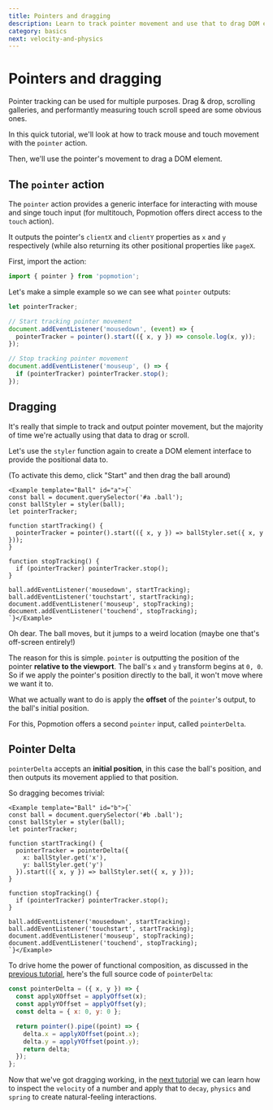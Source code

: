 ```yaml
---
title: Pointers and dragging
description: Learn to track pointer movement and use that to drag DOM elements.
category: basics
next: velocity-and-physics
---
```


# Pointers and dragging

Pointer tracking can be used for multiple purposes. Drag & drop, scrolling galleries, and performantly measuring touch scroll speed are some obvious ones.

In this quick tutorial, we'll look at how to track mouse and touch movement with the `pointer` action.

Then, we'll use the pointer's movement to drag a DOM element.

## The `pointer` action

The `pointer` action provides a generic interface for interacting with mouse and singe touch input (for multitouch, Popmotion offers direct access to the `touch` action). 

It outputs the pointer's `clientX` and `clientY` properties as `x` and `y` respectively (while also returning its other positional properties like `pageX`.

First, import the action:

```javascript
import { pointer } from 'popmotion';
```

Let's make a simple example so we can see what `pointer` outputs:

```javascript
let pointerTracker;

// Start tracking pointer movement
document.addEventListener('mousedown', (event) => {
  pointerTracker = pointer().start(({ x, y }) => console.log(x, y));
});

// Stop tracking pointer movement
document.addEventListener('mouseup', () => {
  if (pointerTracker) pointerTracker.stop();
});
```

## Dragging

It's really that simple to track and output pointer movement, but the majority of time we're actually using that data to drag or scroll.

Let's use the `styler` function again to create a DOM element interface to provide the positional data to.

(To activate this demo, click "Start" and then drag the ball around)

```marksy
<Example template="Ball" id="a">{`
const ball = document.querySelector('#a .ball');
const ballStyler = styler(ball);
let pointerTracker;

function startTracking() {
  pointerTracker = pointer().start(({ x, y }) => ballStyler.set({ x, y }));
}

function stopTracking() {
  if (pointerTracker) pointerTracker.stop();
}

ball.addEventListener('mousedown', startTracking);
ball.addEventListener('touchstart', startTracking);
document.addEventListener('mouseup', stopTracking);
document.addEventListener('touchend', stopTracking);
`}</Example>
```

Oh dear. The ball moves, but it jumps to a weird location (maybe one that's off-screen entirely!)

The reason for this is simple. `pointer` is outputting the position of the pointer **relative to the viewport**. The ball's `x` and `y` transform begins at `0, 0`. So if we apply the pointer's position directly to the ball, it won't move where we want it to.

What we actually want to do is apply the **offset** of the `pointer`'s output, to the ball's initial position.

For this, Popmotion offers a second `pointer` input, called `pointerDelta`.

## Pointer Delta

`pointerDelta` accepts an **initial position**, in this case the ball's position, and then outputs its movement applied to that position.

So dragging becomes trivial:

```marksy
<Example template="Ball" id="b">{`
const ball = document.querySelector('#b .ball');
const ballStyler = styler(ball);
let pointerTracker;

function startTracking() {
  pointerTracker = pointerDelta({
    x: ballStyler.get('x'),
    y: ballStyler.get('y')
  }).start(({ x, y }) => ballStyler.set({ x, y }));
}

function stopTracking() {
  if (pointerTracker) pointerTracker.stop();
}

ball.addEventListener('mousedown', startTracking);
ball.addEventListener('touchstart', startTracking);
document.addEventListener('mouseup', stopTracking);
document.addEventListener('touchend', stopTracking);
`}</Example>
```

To drive home the power of functional composition, as discussed in the [previous tutorial](/learn/action-basics), here's the full source code of `pointerDelta`:

```javascript
const pointerDelta = ({ x, y }) => {
  const applyXOffset = applyOffset(x);
  const applyYOffset = applyOffset(y);
  const delta = { x: 0, y: 0 };

  return pointer().pipe((point) => {
    delta.x = applyXOffset(point.x);
    delta.y = applyYOffset(point.y);
    return delta;
  });
};
```

Now that we've got dragging working, in the [next tutorial](/learn/velocity-and-physics) we can learn how to inspect the `velocity` of a number and apply that to `decay`, `physics` and `spring` to create natural-feeling interactions.

